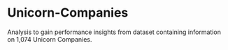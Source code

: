 # Unicorn-Companies
Analysis to gain performance insights from dataset containing information on 1,074 Unicorn Companies.
